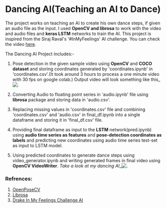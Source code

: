 # Dancing AI(Teaching an AI to Dance)
The project works on teaching an AI to create his own dance steps, if given an audio file as the input. I used **OpenCV and librosa** to work with the video and audio files and **keras LSTM** networks to train the AI.
 This project is inspired from the Siraj Raval's '#InMyFeelings' AI challenge. You can check the video [here](https://www.youtube.com/watch?v=prswDGGmYaE&feature=youtu.be).

The Dancing AI Project includes:-

 1. Pose detection in the given sample video using **OpenCV** and **COCO dataset** and storing coordinates generated by 'coordinates.ipynb' in 'coordinates.csv'.(It took around 3 hours to process a one minute video with 30 fps on google colab.) Output video will look something like this_![.](https://github.com/keshavoct98/Dancing-AI/blob/master/output.gif)
 
 2. Converting Audio to floating point series in 'audio.ipynb' file using **librosa** package and storing data in 'audio.csv'.
 
 3. Replacing missing values in 'coordinates.csv' file and combining 'coordinates.csv' and 'audio.csv' in final_df.ipynb into a single dataframe and storing it in 'final_df.csv' file.
 
 4. Providing final dataframe as input to the **LSTM** network(pred.ipynb) using **audio time series as features** and **pose-detection coordinates as labels** and predicting new coordinates using audio time series test-set as input to LSTM model.
 
 5. Using predicted coordinates to generate dance steps using video_generator.ipynb and writing generated frames in final video using **OpenCV VideoWriter**. 
 *Take a look at my dancing AI*_![.](https://github.com/keshavoct98/Dancing-AI/blob/master/final.gif)
 
 ### Refrences:
 1. [OpenPoseCV](https://www.learnopencv.com/deep-learning-based-human-pose-estimation-using-opencv-cpp-python/)
 2. [Librosa](https://librosa.github.io/librosa/index.html)
 3. [Drake In My Feelings Challenge AI](https://www.youtube.com/watch?v=prswDGGmYaE&t=1s)
